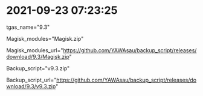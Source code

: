 # 2021-09-23 07:23:25

tgas_name="9.3"

Magisk_modules="Magisk.zip"

Magisk_modules_url="https://github.com/YAWAsau/backup_script/releases/download/9.3/Magisk.zip"

Backup_script="v9.3.zip"

Backup_script_url="https://github.com/YAWAsau/backup_script/releases/download/9.3/v9.3.zip"
